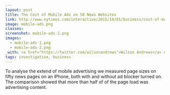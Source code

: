 ```yaml
---
layout: post
title: The Cost of Mobile Ads on 50 News Websites
link: http://www.nytimes.com/interactive/2015/10/01/business/cost-of-mobile-ads.html
image: mobile-ads.png
classes:
screenshot: mobile-ads-1.png
images:
  - mobile-ads-1.png
  - mobile-ads-2.png
_with: <a href="https://twitter.com/wilsonandrews">Wilson Andrews</a> & <a href="http://joshmkeller.com/">Josh Keller</a>
tags: investigation, business
---
```


To analyse the extend of mobile advertising we measured page sizes on fifty news pages on an iPhone, both with and without ad blocker turned on. The comparison showed that more than half of of the page load was advertising content.
